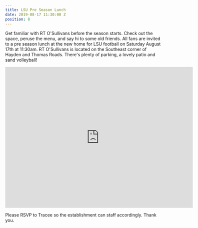 ```yaml
---
title: LSU Pre Season Lunch
date: 2019-08-17 11:30:00 Z
position: 8
---
```


Get familiar with RT O'Sullivans before the season starts. Check out the space, peruse the menu, and say hi to some old friends. All fans are invited to a pre season lunch at the new home for LSU football on Saturday August 17th at 11:30am. RT O'Sullivans is located on the Southeast corner of Hayden and Thomas Roads. There's plenty of parking, a lovely patio and sand volleyball!

<iframe src="https://www.google.com/maps/embed?pb=!1m18!1m12!1m3!1d3327.8607090421488!2d-111.91242458479998!3d33.47897708076575!2m3!1f0!2f0!3f0!3m2!1i1024!2i768!4f13.1!3m3!1m2!1s0x872b0bd6e7e84a29%3A0xfffedd7400a1f039!2sR.T.+O&#39;Sullivans+Sports+Grill!5e0!3m2!1sen!2sus!4v1565217587540!5m2!1sen!2sus" width="600" height="450" frameborder="0" style="border:0" allowfullscreen></iframe>
 
Please RSVP to Tracee so the establishment can staff accordingly. Thank you.
